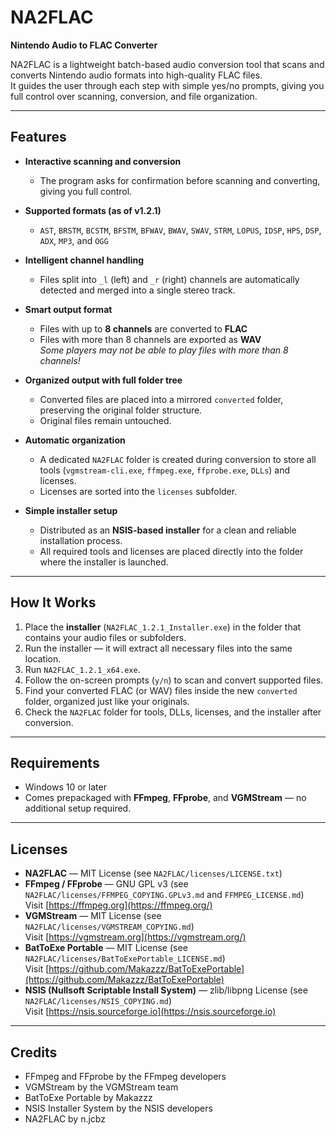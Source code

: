 # NA2FLAC

**Nintendo Audio to FLAC Converter**

NA2FLAC is a lightweight batch-based audio conversion tool that scans and converts Nintendo audio formats into high-quality FLAC files.  
It guides the user through each step with simple yes/no prompts, giving you full control over scanning, conversion, and file organization.

---

## Features

- **Interactive scanning and conversion**
  - The program asks for confirmation before scanning and converting, giving you full control.

- **Supported formats (as of v1.2.1)**
  - `AST`, `BRSTM`, `BCSTM`, `BFSTM`, `BFWAV`, `BWAV`, `SWAV`, `STRM`, `LOPUS`, `IDSP`, `HPS`, `DSP`, `ADX`, `MP3`, and `OGG`

- **Intelligent channel handling**
  - Files split into `_l` (left) and `_r` (right) channels are automatically detected and merged into a single stereo track.

- **Smart output format**
  - Files with up to **8 channels** are converted to **FLAC**
  - Files with more than 8 channels are exported as **WAV**      
    *Some players may not be able to play files with more than 8 channels!*

- **Organized output with full folder tree**
  - Converted files are placed into a mirrored `converted` folder, preserving the original folder structure.
  - Original files remain untouched.

- **Automatic organization**
  - A dedicated `NA2FLAC` folder is created during conversion to store all tools (`vgmstream-cli.exe`, `ffmpeg.exe`, `ffprobe.exe`, `DLLs`) and licenses.
  - Licenses are sorted into the `licenses` subfolder.

- **Simple installer setup**
  - Distributed as an **NSIS-based installer** for a clean and reliable installation process.
  - All required tools and licenses are placed directly into the folder where the installer is launched.

---

## How It Works

1. Place the **installer** (`NA2FLAC_1.2.1_Installer.exe`) in the folder that contains your audio files or subfolders.  
2. Run the installer — it will extract all necessary files into the same location.  
3. Run `NA2FLAC_1.2.1_x64.exe`.  
4. Follow the on-screen prompts (`y/n`) to scan and convert supported files.  
5. Find your converted FLAC (or WAV) files inside the new `converted` folder, organized just like your originals.  
6. Check the `NA2FLAC` folder for tools, DLLs, licenses, and the installer after conversion.

---

## Requirements

- Windows 10 or later  
- Comes prepackaged with **FFmpeg**, **FFprobe**, and **VGMStream** — no additional setup required.

---

## Licenses

- **NA2FLAC** — MIT License (see `NA2FLAC/licenses/LICENSE.txt`)  
- **FFmpeg / FFprobe** — GNU GPL v3 (see `NA2FLAC/licenses/FFMPEG_COPYING.GPLv3.md` and `FFMPEG_LICENSE.md`)  
  Visit [https://ffmpeg.org](https://ffmpeg.org/)
- **VGMStream** — MIT License (see `NA2FLAC/licenses/VGMSTREAM_COPYING.md`)  
  Visit [https://vgmstream.org](https://vgmstream.org/)
- **BatToExe Portable** — MIT License (see `NA2FLAC/licenses/BatToExePortable_LICENSE.md`)  
  Visit [https://github.com/Makazzz/BatToExePortable](https://github.com/Makazzz/BatToExePortable)
- **NSIS (Nullsoft Scriptable Install System)** — zlib/libpng License (see `NA2FLAC/licenses/NSIS_COPYING.md`)  
  Visit [https://nsis.sourceforge.io](https://nsis.sourceforge.io)

---

## Credits

- FFmpeg and FFprobe by the FFmpeg developers  
- VGMStream by the VGMStream team  
- BatToExe Portable by Makazzz  
- NSIS Installer System by the NSIS developers  
- NA2FLAC by n.jcbz
